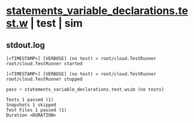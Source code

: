 # [statements_variable_declarations.test.w](../../../../../examples/tests/valid/statements_variable_declarations.test.w) | test | sim

## stdout.log
```log
[<TIMESTAMP>] [VERBOSE] (no test) » root/cloud.TestRunner
root/cloud.TestRunner started

[<TIMESTAMP>] [VERBOSE] (no test) » root/cloud.TestRunner
root/cloud.TestRunner stopped

pass ─ statements_variable_declarations.test.wsim (no tests)

Tests 1 passed (1)
Snapshots 1 skipped
Test Files 1 passed (1)
Duration <DURATION>
```

